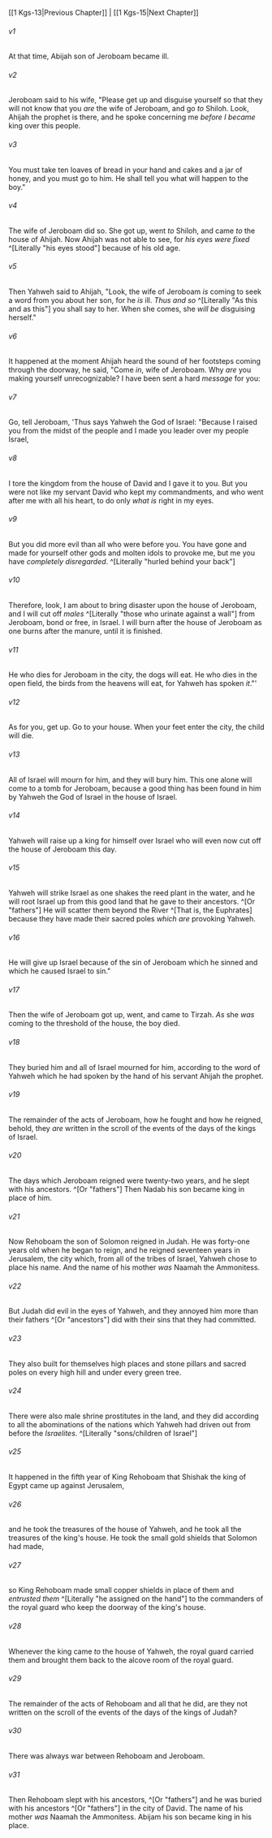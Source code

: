 ﻿---
aliases:
  - 1 Kings 14
---

[[1 Kgs-13|Previous Chapter]] | [[1 Kgs-15|Next Chapter]]

###### v1
At that time, Abijah son of Jeroboam became ill.

###### v2
Jeroboam said to his wife, "Please get up and disguise yourself so that they will not know that you _are_ the wife of Jeroboam, and go _to_ Shiloh. Look, Ahijah the prophet is there, and he spoke concerning me _before I became_ king over this people.

###### v3
You must take ten loaves of bread in your hand and cakes and a jar of honey, and you must go to him. He shall tell you what will happen to the boy."

###### v4
The wife of Jeroboam did so. She got up, went _to_ Shiloh, and came _to_ the house of Ahijah. Now Ahijah was not able to see, for _his eyes were fixed_ ^[Literally "his eyes stood"] because of his old age.

###### v5
Then Yahweh said to Ahijah, "Look, the wife of Jeroboam _is_ coming to seek a word from you about her son, for he _is_ ill. _Thus and so_ ^[Literally "As this and as this"] you shall say to her. When she comes, she _will be_ disguising herself."

###### v6
It happened at the moment Ahijah heard the sound of her footsteps coming through the doorway, he said, "Come _in_, wife of Jeroboam. Why _are_ you making yourself unrecognizable? I have been sent a hard _message_ for you:

###### v7
Go, tell Jeroboam, 'Thus says Yahweh the God of Israel: "Because I raised you from the midst of the people and I made you leader over my people Israel,

###### v8
I tore the kingdom from the house of David and I gave it to you. But you were not like my servant David who kept my commandments, and who went after me with all his heart, to do only _what is_ right in my eyes.

###### v9
But you did more evil than all who were before you. You have gone and made for yourself other gods and molten idols to provoke me, but me you have _completely disregarded_. ^[Literally "hurled behind your back"]

###### v10
Therefore, look, I am about to bring disaster upon the house of Jeroboam, and I will cut off _males_ ^[Literally "those who urinate against a wall"] from Jeroboam, bond or free, in Israel. I will burn after the house of Jeroboam as one burns after the manure, until it is finished.

###### v11
He who dies for Jeroboam in the city, the dogs will eat. He who dies in the open field, the birds from the heavens will eat, for Yahweh has spoken _it_."'

###### v12
As for you, get up. Go to your house. When your feet enter the city, the child will die.

###### v13
All of Israel will mourn for him, and they will bury him. This one alone will come to a tomb for Jeroboam, because a good thing has been found in him by Yahweh the God of Israel in the house of Israel.

###### v14
Yahweh will raise up a king for himself over Israel who will even now cut off the house of Jeroboam this day.

###### v15
Yahweh will strike Israel as one shakes the reed plant in the water, and he will root Israel up from this good land that he gave to their ancestors. ^[Or "fathers"] He will scatter them beyond the River ^[That is, the Euphrates] because they have made their sacred poles _which are_ provoking Yahweh.

###### v16
He will give up Israel because of the sin of Jeroboam which he sinned and which he caused Israel to sin."

###### v17
Then the wife of Jeroboam got up, went, and came to Tirzah. _As_ she _was_ coming to the threshold of the house, the boy died.

###### v18
They buried him and all of Israel mourned for him, according to the word of Yahweh which he had spoken by the hand of his servant Ahijah the prophet.

###### v19
The remainder of the acts of Jeroboam, how he fought and how he reigned, behold, they _are_ written in the scroll of the events of the days of the kings of Israel.

###### v20
The days which Jeroboam reigned were twenty-two years, and he slept with his ancestors. ^[Or "fathers"] Then Nadab his son became king in place of him.

###### v21
Now Rehoboam the son of Solomon reigned in Judah. He was forty-one years old when he began to reign, and he reigned seventeen years in Jerusalem, the city which, from all of the tribes of Israel, Yahweh chose to place his name. And the name of his mother _was_ Naamah the Ammonitess.

###### v22
But Judah did evil in the eyes of Yahweh, and they annoyed him more than their fathers ^[Or "ancestors"] did with their sins that they had committed.

###### v23
They also built for themselves high places and stone pillars and sacred poles on every high hill and under every green tree.

###### v24
There were also male shrine prostitutes in the land, and they did according to all the abominations of the nations which Yahweh had driven out from before the _Israelites_. ^[Literally "sons/children of Israel"]

###### v25
It happened in the fifth year of King Rehoboam that Shishak the king of Egypt came up against Jerusalem,

###### v26
and he took the treasures of the house of Yahweh, and he took all the treasures of the king's house. He took the small gold shields that Solomon had made,

###### v27
so King Rehoboam made small copper shields in place of them and _entrusted them_ ^[Literally "he assigned on the hand"] to the commanders of the royal guard who keep the doorway of the king's house.

###### v28
Whenever the king came _to_ the house of Yahweh, the royal guard carried them and brought them back to the alcove room of the royal guard.

###### v29
The remainder of the acts of Rehoboam and all that he did, are they not written on the scroll of the events of the days of the kings of Judah?

###### v30
There was always war between Rehoboam and Jeroboam.

###### v31
Then Rehoboam slept with his ancestors, ^[Or "fathers"] and he was buried with his ancestors ^[Or "fathers"] in the city of David. The name of his mother _was_ Naamah the Ammonitess. Abijam his son became king in his place.